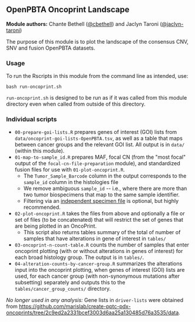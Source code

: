 ## OpenPBTA Oncoprint Landscape

**Module authors:** Chante Bethell ([@cbethell](https://github.com/cbethell)) and Jaclyn Taroni ([@jaclyn-taroni](https://github.com/jaclyn-taroni))

The purpose of this module is to plot the landscape of the consensus CNV, SNV and fusion OpenPBTA datasets.

### Usage

To run the Rscripts in this module from the command line as intended, use:

```
bash run-oncoprint.sh
```

`run-oncoprint.sh` is designed to be run as if it was called from this module directory even when called from outside of this directory.

### Individual scripts

* `00-prepare-goi-lists.R` prepares genes of interest (GOI) lists from `data/oncoprint-goi-lists-OpenPBTA.tsv`, as well as a table that maps between cancer groups and the relevant GOI list. 
All output is in `data/` (within this module).
* `01-map-to-sample_id.R` prepares MAF, focal CN (from the "most focal" output of the `focal-cn-file-preparation` module), and standardized fusion files for use with `01-plot-oncoprint.R`.
  * The `Tumor_Sample_Barcode` column in the output corresponds to the `sample_id` column in the histologies file
  * We remove ambiguous `sample_id` -- i.e., where there are more than two tumor biospecimens that map to the same sample identifier.
  * Filtering via an [independent specimen file](https://alexslemonade.github.io/OpenPBTA-manuscript/#selection-of-independent-samples) is optional, but highly recommended.
* `02-plot-oncoprint.R` takes the files from above and optionally a file or set of files (to be concatenated) that will restrict the set of genes that are being plotted in an OncoPrint.
  * This script also returns tables summary of the total of number of samples that have alterations in gene of interest in `tables/`
* `03-oncoprint-n-count-table.R` counts the number of samples that enter oncoprint plotting (with or without alterations in genes of interest) for each broad histology group.
The output is in `tables/`.
* `04-alteration-counts-by-cancer-group.R` summarizes the alterations input into the oncoprint plotting, when genes of interest (GOI) lists are used, for each cancer group (with non-synonymous mutations after subsetting) separately and outputs this to the `tables/cancer_group_counts/` directory.

_No longer used in any analysis:_ Gene lists in `driver-lists` were obtained from https://github.com/marislab/create-pptc-pdx-oncoprints/tree/2c9ed2a2331bcef3003d6aa25a130485d76a3535/data.
